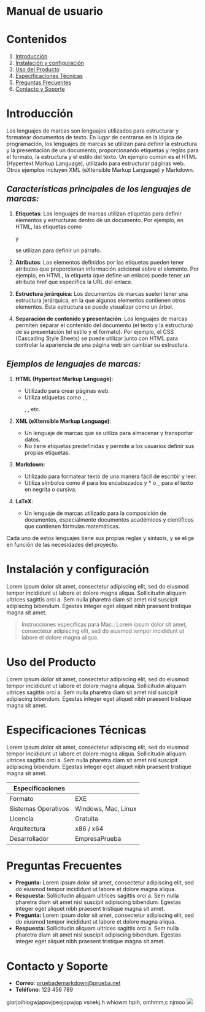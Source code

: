 # Manual de usuario

# Contenidos

1. [Introducción](#Introducción)
2. [Instalación y configuración](#instalación-y-configuración)
3. [Uso del Producto](#Uso-del-Producto)
4. [Especificaciones Técnicas](#Especificaciones-Técnicas)
5. [Preguntas Frecuentes](#Preguntas-Frecuentes)
6. [Contacto y Soporte](#Contacto-y-Soporte)

# Introducción

Los lenguajes de marcas son lenguajes utilizados para estructurar y formatear documentos de texto. En lugar de centrarse en la lógica de programación, los lenguajes de marcas se utilizan para definir la estructura y la presentación de un documento, proporcionando etiquetas y reglas para el formato, la estructura y el estilo del texto. Un ejemplo común es el HTML (Hypertext Markup Language), utilizado para estructurar páginas web. Otros ejemplos incluyen XML (eXtensible Markup Language) y Markdown.

## _Características principales de los lenguajes de marcas:_
1. **Etiquetas**: Los lenguajes de marcas utilizan etiquetas para definir elementos y estructuras dentro de un documento. Por ejemplo, en HTML, las etiquetas como <p> y </p> se utilizan para definir un párrafo.

2. **Atributos**: Los elementos definidos por las etiquetas pueden tener atributos que proporcionan información adicional sobre el elemento. Por ejemplo, en HTML, la etiqueta <a> (que define un enlace) puede tener un atributo href que especifica la URL del enlace.

3. **Estructura jerárquica**: Los documentos de marcas suelen tener una estructura jerárquica, en la que algunos elementos contienen otros elementos. Esta estructura se puede visualizar como un árbol.

4. **Separación de contenido y presentación**: Los lenguajes de marcas permiten separar el contenido del documento (el texto y la estructura) de su presentación (el estilo y el formato). Por ejemplo, el CSS (Cascading Style Sheets) se puede utilizar junto con HTML para controlar la apariencia de una página web sin cambiar su estructura.

## _Ejemplos de lenguajes de marcas:_
1. **HTML (Hypertext Markup Language)**:
    * Utilizado para crear páginas web.
    * Utiliza etiquetas como <head>, <body>, <p>, <a>, etc.

2. **XML (eXtensible Markup Language)**:
    * Un lenguaje de marcas que se utiliza para almacenar y transportar datos.
    * No tiene etiquetas predefinidas y permite a los usuarios definir sus propias etiquetas.

3. **Markdown**:
    * Utilizado para formatear texto de una manera fácil de escribir y leer.
    * Utiliza símbolos como # para los encabezados y * o _ para el texto en negrita o cursiva.


4. **LaTeX**:
    * Un lenguaje de marcas utilizado para la composición de documentos, especialmente documentos académicos y científicos que contienen fórmulas matemáticas.

Cada uno de estos lenguajes tiene sus propias reglas y sintaxis, y se elige en función de las necesidades del proyecto.

# Instalación y configuración

Lorem ipsum dolor sit amet, consectetur adipiscing elit, sed do eiusmod tempor incididunt ut labore et dolore magna aliqua. Sollicitudin aliquam ultrices sagittis orci a. Sem nulla pharetra diam sit amet nisl suscipit adipiscing bibendum. Egestas integer eget aliquet nibh praesent tristique magna sit amet.

> Instrucciones específicas para Mac.: 
Lorem ipsum dolor sit amet, consectetur adipiscing elit, sed do eiusmod tempor incididunt ut labore et dolore magna aliqua.


# Uso del Producto

Lorem ipsum dolor sit amet, consectetur adipiscing elit, sed do eiusmod tempor incididunt ut labore et dolore magna aliqua. Sollicitudin aliquam ultrices sagittis orci a. Sem nulla pharetra diam sit amet nisl suscipit adipiscing bibendum. Egestas integer eget aliquet nibh praesent tristique magna sit amet.

# Especificaciones Técnicas

Lorem ipsum dolor sit amet, consectetur adipiscing elit, sed do eiusmod tempor incididunt ut labore et dolore magna aliqua. Sollicitudin aliquam ultrices sagittis orci a. Sem nulla pharetra diam sit amet nisl suscipit adipiscing bibendum. Egestas integer eget aliquet nibh praesent tristique magna sit amet.

| Especificaciones      |                    |
|----------------------|---------------------|
| Formato              | EXE                 |
| Sistemas Operativos | Windows, Mac, Linux |
| Licencia             | Gratuita            |
| Arquitectura        | x86 / x64            |
| Desarrollador       | EmpresaPrueba            |

# Preguntas Frecuentes

* **Pregunta:** Lorem ipsum dolor sit amet, consectetur adipiscing elit, sed do eiusmod tempor incididunt ut labore et dolore magna aliqua. 
* **Respuesta:** Sollicitudin aliquam ultrices sagittis orci a. Sem nulla pharetra diam sit amet nisl suscipit adipiscing bibendum. Egestas integer eget aliquet nibh praesent tristique magna sit amet.
* **Pregunta:** Lorem ipsum dolor sit amet, consectetur adipiscing elit, sed do eiusmod tempor incididunt ut labore et dolore magna aliqua. 
* **Respuesta:** Sollicitudin aliquam ultrices sagittis orci a. Sem nulla pharetra diam sit amet nisl suscipit adipiscing bibendum. Egestas integer eget aliquet nibh praesent tristique magna sit amet.


# Contacto y Soporte 

* **Correo**: pruebademarkdown@prueba.net
* **Teléfono**: 123 456 789



giorjoihiogwjapovjpeojopwjop vsnekj.h whiowm hpih, omhmm,c njmoo
![](1629300847_76trfg.png.png)